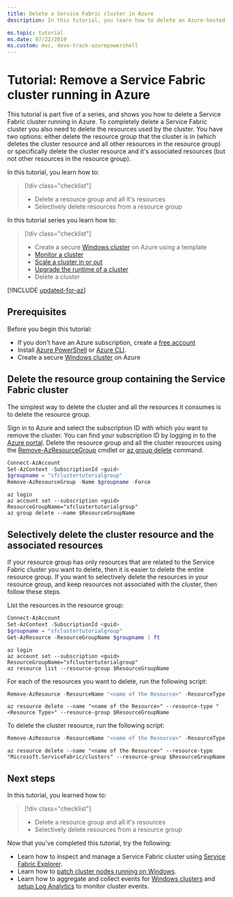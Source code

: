 ```yaml
---
title: Delete a Service Fabric cluster in Azure 
description: In this tutorial, you learn how to delete an Azure-hosted Service Fabric cluster and all it's resources. You can delete the resource group containing the cluster or selectively delete resources.

ms.topic: tutorial
ms.date: 07/22/2019
ms.custom: mvc, devx-track-azurepowershell
---
```

# Tutorial: Remove a Service Fabric cluster running in Azure

This tutorial is part five of a series, and shows you how to delete a Service Fabric cluster running in Azure. To completely delete a Service Fabric cluster you also need to delete the resources used by the cluster. You have two options: either delete the resource group that the cluster is in (which deletes the cluster resource and all other resources in the resource group) or specifically delete the cluster resource and it's associated resources (but not other resources in the resource group).

In this tutorial, you learn how to:

> [!div class="checklist"]
> * Delete a resource group and all it's resources
> * Selectively delete resources from a resource group

In this tutorial series you learn how to:
> [!div class="checklist"]
> * Create a secure [Windows cluster](service-fabric-tutorial-create-vnet-and-windows-cluster.md) on Azure using a template
> * [Monitor a cluster](service-fabric-tutorial-monitor-cluster.md)
> * [Scale a cluster in or out](service-fabric-tutorial-scale-cluster.md)
> * [Upgrade the runtime of a cluster](service-fabric-tutorial-upgrade-cluster.md)
> * Delete a cluster


[!INCLUDE [updated-for-az](../../includes/updated-for-az.md)]

## Prerequisites

Before you begin this tutorial:

* If you don't have an Azure subscription, create a [free account](https://azure.microsoft.com/free/?WT.mc_id=A261C142F)
* Install [Azure PowerShell](/powershell/azure//install-az-ps) or [Azure CLI](/cli/azure/install-azure-cli).
* Create a secure [Windows cluster](service-fabric-tutorial-create-vnet-and-windows-cluster.md) on Azure

## Delete the resource group containing the Service Fabric cluster
The simplest way to delete the cluster and all the resources it consumes is to delete the resource group.

Sign in to Azure and select the subscription ID with which you want to remove the cluster.  You can find your subscription ID by logging in to the [Azure portal](https://portal.azure.com). Delete the resource group and all the cluster resources using the [Remove-AzResourceGroup](/powershell/module/az.resources/remove-azresourcegroup) cmdlet or [az group delete](/cli/azure/group) command.

```powershell
Connect-AzAccount
Set-AzContext -SubscriptionId <guid>
$groupname = "sfclustertutorialgroup"
Remove-AzResourceGroup -Name $groupname -Force
```

```azurecli
az login
az account set --subscription <guid>
ResourceGroupName="sfclustertutorialgroup"
az group delete --name $ResourceGroupName
```

## Selectively delete the cluster resource and the associated resources
If your resource group has only resources that are related to the Service Fabric cluster you want to delete, then it is easier to delete the entire resource group. If you want to selectively delete the resources in your resource group, and keep resources not associated with the cluster, then follow these steps.

List the resources in the resource group:

```powershell
Connect-AzAccount
Set-AzContext -SubscriptionId <guid>
$groupname = "sfclustertutorialgroup"
Get-AzResource -ResourceGroupName $groupname | ft
```

```azurecli
az login
az account set --subscription <guid>
ResourceGroupName="sfclustertutorialgroup"
az resource list --resource-group $ResourceGroupName
```

For each of the resources you want to delete, run the following script:

```powershell
Remove-AzResource -ResourceName "<name of the Resource>" -ResourceType "<Resource Type>" -ResourceGroupName $groupname -Force
```

```azurecli
az resource delete --name "<name of the Resource>" --resource-type "<Resource Type>" --resource-group $ResourceGroupName
```

To delete the cluster resource, run the following script:

```powershell
Remove-AzResource -ResourceName "<name of the Resource>" -ResourceType "Microsoft.ServiceFabric/clusters" -ResourceGroupName $groupname -Force
```

```azurecli
az resource delete --name "<name of the Resource>" --resource-type "Microsoft.ServiceFabric/clusters" --resource-group $ResourceGroupName
```

## Next steps

In this tutorial, you learned how to:

> [!div class="checklist"]
> * Delete a resource group and all it's resources
> * Selectively delete resources from a resource group

Now that you've completed this tutorial, try the following:
* Learn how to inspect and manage a Service Fabric cluster using [Service Fabric Explorer](service-fabric-visualizing-your-cluster.md).
* Learn how to [patch cluster nodes running on Windows](how-to-patch-cluster-nodes-windows.md).
* Learn how to aggregate and collect events for [Windows clusters](service-fabric-diagnostics-event-aggregation-wad.md) and [setup Log Analytics](service-fabric-diagnostics-oms-setup.md) to monitor cluster events.
